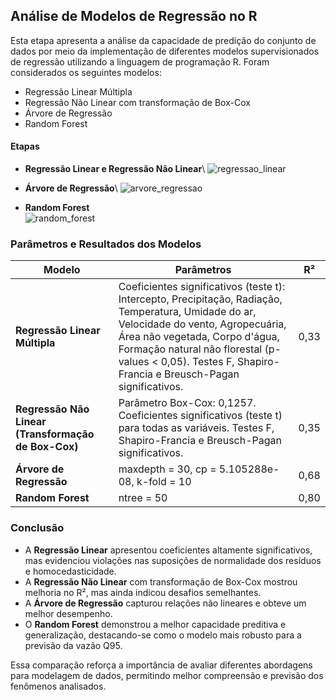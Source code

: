 ## Análise de Modelos de Regressão no R

Esta etapa apresenta a análise da capacidade de predição do conjunto de dados por meio da implementação de diferentes modelos supervisionados de regressão utilizando a linguagem de programação R. Foram considerados os seguintes modelos:

- Regressão Linear Múltipla
- Regressão Não Linear com transformação de Box-Cox
- Árvore de Regressão
- Random Forest

#### Etapas
- **Regressão Linear e Regressão Não Linear**\ 
![regressao_linear](https://github.com/user-attachments/assets/b62770dc-68f4-4cb9-af53-4b6c83bd68ed)

- **Árvore de Regressão**\ 
![arvore_regressao](https://github.com/user-attachments/assets/1254e3a9-ee56-4262-91ef-c81db5851ecb)

- **Random Forest**\
![random_forest](https://github.com/user-attachments/assets/0da686d3-4313-4754-a866-3181b37cac48)

### Parâmetros e Resultados dos Modelos

| Modelo | Parâmetros | R² |
|--------|------------|----|
| **Regressão Linear Múltipla** | Coeficientes significativos (teste t): Intercepto, Precipitação, Radiação, Temperatura, Umidade do ar, Velocidade do vento, Agropecuária, Área não vegetada, Corpo d'água, Formação natural não florestal (p-values < 0,05). Testes F, Shapiro-Francia e Breusch-Pagan significativos. | 0,33 |
| **Regressão Não Linear (Transformação de Box-Cox)** | Parâmetro Box-Cox: 0,1257. Coeficientes significativos (teste t) para todas as variáveis. Testes F, Shapiro-Francia e Breusch-Pagan significativos. | 0,35 |
| **Árvore de Regressão** | maxdepth = 30, cp = 5.105288e-08, k-fold = 10 | 0,68 |
| **Random Forest** | ntree = 50 | 0,80 |

### Conclusão
- A **Regressão Linear** apresentou coeficientes altamente significativos, mas evidenciou violações nas suposições de normalidade dos resíduos e homocedasticidade.
- A **Regressão Não Linear** com transformação de Box-Cox mostrou melhoria no R², mas ainda indicou desafios semelhantes.
- A **Árvore de Regressão** capturou relações não lineares e obteve um melhor desempenho.
- O **Random Forest** demonstrou a melhor capacidade preditiva e generalização, destacando-se como o modelo mais robusto para a previsão da vazão Q95.

Essa comparação reforça a importância de avaliar diferentes abordagens para modelagem de dados, permitindo melhor compreensão e previsão dos fenômenos analisados.

